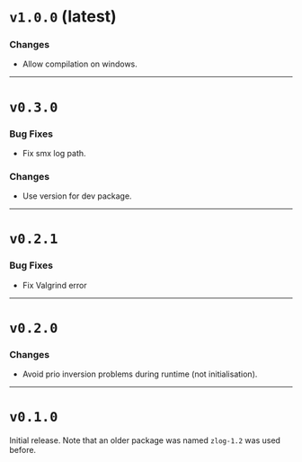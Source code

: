 # `v1.0.0` (latest)

### Changes

 - Allow compilation on windows.


-------------------
# `v0.3.0`

### Bug Fixes

 - Fix smx log path.

### Changes

 - Use version for dev package. 


-------------------
# `v0.2.1`

### Bug Fixes

 - Fix Valgrind error


-------------------
# `v0.2.0`

### Changes

 - Avoid prio inversion problems during runtime (not initialisation).


-------------------
# `v0.1.0`

Initial release.
Note that an older package was named `zlog-1.2` was used before.
